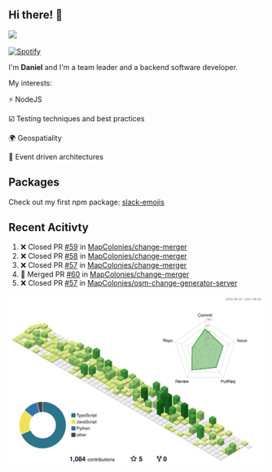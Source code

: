 ## Hi there! 👋

<p>
  <img src="https://github-readme-stats.vercel.app/api?username=syncush&theme=tokyonight">
</p>

[![Spotify](https://novatorem-rust.vercel.app/api/spotify)](https://open.spotify.com/user/syncush)

I'm **Daniel** and I'm a team leader and a backend software developer.

My interests:

⚡ NodeJS

☑️ Testing techniques and best practices

🌍 Geospatiality

🧠 Event driven architectures

## Packages
Check out my first npm package: [slack-emojis](https://www.npmjs.com/package/slack-emojis)

## Recent Acitivty
<!--START_SECTION:activity-->
1. ❌ Closed PR [#59](https://github.com/MapColonies/change-merger/pull/59) in [MapColonies/change-merger](https://github.com/MapColonies/change-merger)
2. ❌ Closed PR [#58](https://github.com/MapColonies/change-merger/pull/58) in [MapColonies/change-merger](https://github.com/MapColonies/change-merger)
3. ❌ Closed PR [#57](https://github.com/MapColonies/change-merger/pull/57) in [MapColonies/change-merger](https://github.com/MapColonies/change-merger)
4. 🎉 Merged PR [#60](https://github.com/MapColonies/change-merger/pull/60) in [MapColonies/change-merger](https://github.com/MapColonies/change-merger)
5. ❌ Closed PR [#57](https://github.com/MapColonies/osm-change-generator-server/pull/57) in [MapColonies/osm-change-generator-server](https://github.com/MapColonies/osm-change-generator-server)
<!--END_SECTION:activity-->

![contrib](./profile-3d-contrib/profile-green-animate.svg)
